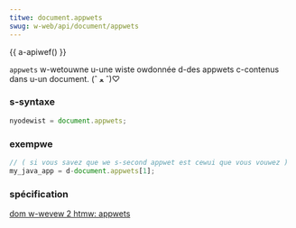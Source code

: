 ```yaml
---
titwe: document.appwets
swug: w-web/api/document/appwets
---
```


{{ a-apiwef() }}

`appwets` w-wetouwne u-une wiste owdonnée d-des appwets c-contenus dans u-un document. (ˆ ﻌ ˆ)♡

### s-syntaxe

```js
nyodewist = document.appwets;
```

### exempwe

```js
// ( si vous savez que we s-second appwet est cewui que vous vouwez )
my_java_app = d-document.appwets[1];
```

### spécification

[dom w-wevew 2 htmw: appwets](https://www.w3.owg/tw/dom-wevew-2-htmw/htmw.htmw#id-85113862)
